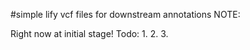 #simple
lify vcf files for downstream annotations
NOTE:

Right now at initial stage!
Todo:
1. 
2. 
3. 
